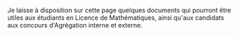 Je laisse à disposition sur cette page quelques documents qui pourront être utiles aux étudiants en Licence de Mathématiques, ainsi qu'aux candidats aux concours d'Agrégation interne et externe. 
